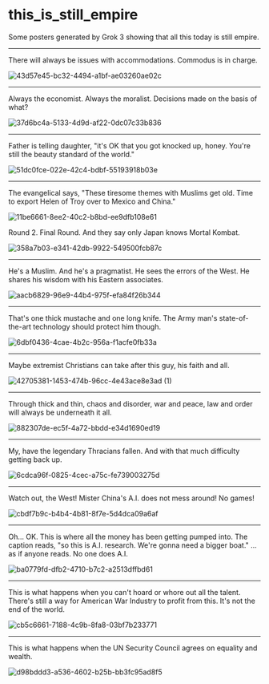 # this_is_still_empire
Some posters generated by Grok 3 showing that all this today is still empire. 

---------------------------------------------------------------------------------------------------------------------------------------------------------------------------------------------------------------

There will always be issues with accommodations. Commodus is in charge.  

![43d57e45-bc32-4494-a1bf-ae03260ae02c](https://github.com/user-attachments/assets/1f827e94-2425-4838-a00a-aa0a49beca2a)

---------------------------------------------------------------------------------------------------------------------------------------------------------------------------------------------------------------

Always the economist. Always the moralist. Decisions made on the basis of what?  

![37d6bc4a-5133-4d9d-af22-0dc07c33b836](https://github.com/user-attachments/assets/8a40a272-1de1-4c9d-aa67-75b1bc52601c)

---------------------------------------------------------------------------------------------------------------------------------------------------------------------------------------------------------------

Father is telling daughter, "it's OK that you got knocked up, honey. You're still the beauty standard of the world."  

![51dc0fce-022e-42c4-bdbf-55193918b03e](https://github.com/user-attachments/assets/207b8934-02e2-447d-b325-5ef2f51adfe7)

---------------------------------------------------------------------------------------------------------------------------------------------------------------------------------------------------------------

The evangelical says, "These tiresome themes with Muslims get old. Time to export Helen of Troy over to Mexico and China." 

![11be6661-8ee2-40c2-b8bd-ee9dfb108e61](https://github.com/user-attachments/assets/ad69cf97-feaa-47b1-9931-7dc7d153a9db)   

Round 2. Final Round. And they say only Japan knows Mortal Kombat.  

![358a7b03-e341-42db-9922-549500fcb87c](https://github.com/user-attachments/assets/f9f89d64-ea1a-49e8-a2d5-7a457db4cb29)


---------------------------------------------------------------------------------------------------------------------------------------------------------------------------------------------------------------  

He's a Muslim. And he's a pragmatist. He sees the errors of the West. He shares his wisdom with his Eastern associates.   

![aacb6829-96e9-44b4-975f-efa84f26b344](https://github.com/user-attachments/assets/0800f6f8-9ea7-487c-8373-eb1a9aefa3e4)

---------------------------------------------------------------------------------------------------------------------------------------------------------------------------------------------------------------  

That's one thick mustache and one long knife. The Army man's state-of-the-art technology should protect him though.  

![6dbf0436-4cae-4b2c-956a-f1acfe0fb33a](https://github.com/user-attachments/assets/ac143912-c315-4c53-a15b-7b4d06ebf86a)

--------------------------------------------------------------------------------------------------------------------------------------------------------------------------------------------------------------  

Maybe extremist Christians can take after this guy, his faith and all.  

![42705381-1453-474b-96cc-4e43ace8e3ad (1)](https://github.com/user-attachments/assets/2b8291d0-b091-41e6-9683-7444d3fd54ee)

-------------------------------------------------------------------------------------------------------------------------------------------------------------------

Through thick and thin, chaos and disorder, war and peace, law and order will always be underneath it all.  

![882307de-ec5f-4a72-bbdd-e34d1690ed19](https://github.com/user-attachments/assets/d5401999-d9b2-46cc-91b8-2e4ec7c2990a)

-------------------------------------------------------------------------------------------------------------------------------------------------------------------

My, have the legendary Thracians fallen. And with that much difficulty getting back up.  

![6cdca96f-0825-4cec-a75c-fe739003275d](https://github.com/user-attachments/assets/921a9200-89d6-42c9-bf5c-7e02b755e0a9)

-------------------------------------------------------------------------------------------------------------------------------------------------------------------

Watch out, the West! Mister China's A.I. does not mess around! No games!  

![cbdf7b9c-b4b4-4b81-8f7e-5d4dca09a6af](https://github.com/user-attachments/assets/508197ea-95f5-4c59-bd82-7f4366c1df2f)

------------------------------------------------------------------------------------------------------------------------------------------------------------------

Oh... OK. This is where all the money has been getting pumped into. The caption reads, "so this is A.I. research. We're gonna need a bigger boat."
... as if anyone reads. No one does A.I.  

![ba0779fd-dfb2-4710-b7c2-a2513dffbd61](https://github.com/user-attachments/assets/f2238e81-f9af-47b2-9e8c-85fa12ab5fb2)

-------------------------------------------------------------------------------------------------------------------------------------------------------------------

This is what happens when you can't hoard or whore out all the talent. There's still a way for American War Industry to profit from this. It's not the end of the world.  

![cb5c6661-7188-4c9b-8fa8-03bf7b233771](https://github.com/user-attachments/assets/b1b73afb-cd9f-4342-9ed4-b17c89a1dcec)

------------------------------------------------------------------------------------------------------------------------------------------------------------------

This is what happens when the UN Security Council agrees on equality and wealth.  

![d98bddd3-a536-4602-b25b-bb3fc95ad8f5](https://github.com/user-attachments/assets/a4ad39ab-8b7a-4a4a-b681-de0c01a691cb)
